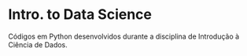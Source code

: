 # Intro. to Data Science

Códigos em Python desenvolvidos durante a disciplina de Introdução à Ciência de Dados.

